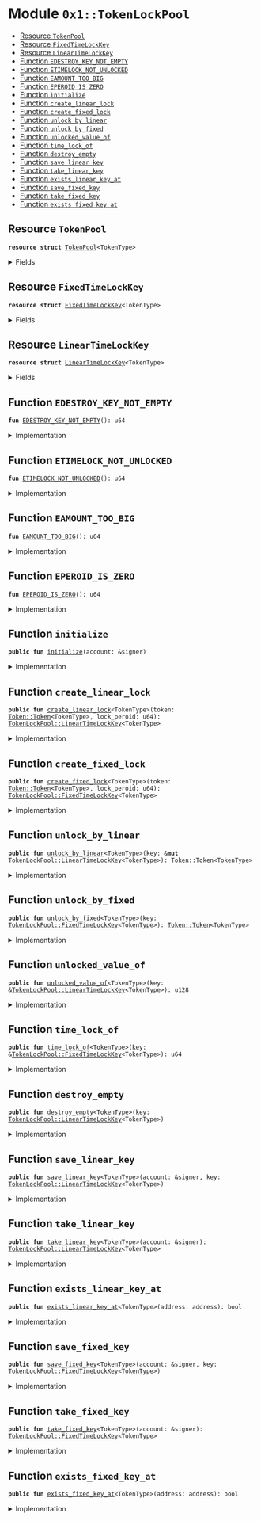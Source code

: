 
<a name="0x1_TokenLockPool"></a>

# Module `0x1::TokenLockPool`



-  [Resource <code><a href="TokenLockPool.md#0x1_TokenLockPool_TokenPool">TokenPool</a></code>](#0x1_TokenLockPool_TokenPool)
-  [Resource <code><a href="TokenLockPool.md#0x1_TokenLockPool_FixedTimeLockKey">FixedTimeLockKey</a></code>](#0x1_TokenLockPool_FixedTimeLockKey)
-  [Resource <code><a href="TokenLockPool.md#0x1_TokenLockPool_LinearTimeLockKey">LinearTimeLockKey</a></code>](#0x1_TokenLockPool_LinearTimeLockKey)
-  [Function <code>EDESTROY_KEY_NOT_EMPTY</code>](#0x1_TokenLockPool_EDESTROY_KEY_NOT_EMPTY)
-  [Function <code>ETIMELOCK_NOT_UNLOCKED</code>](#0x1_TokenLockPool_ETIMELOCK_NOT_UNLOCKED)
-  [Function <code>EAMOUNT_TOO_BIG</code>](#0x1_TokenLockPool_EAMOUNT_TOO_BIG)
-  [Function <code>EPEROID_IS_ZERO</code>](#0x1_TokenLockPool_EPEROID_IS_ZERO)
-  [Function <code>initialize</code>](#0x1_TokenLockPool_initialize)
-  [Function <code>create_linear_lock</code>](#0x1_TokenLockPool_create_linear_lock)
-  [Function <code>create_fixed_lock</code>](#0x1_TokenLockPool_create_fixed_lock)
-  [Function <code>unlock_by_linear</code>](#0x1_TokenLockPool_unlock_by_linear)
-  [Function <code>unlock_by_fixed</code>](#0x1_TokenLockPool_unlock_by_fixed)
-  [Function <code>unlocked_value_of</code>](#0x1_TokenLockPool_unlocked_value_of)
-  [Function <code>time_lock_of</code>](#0x1_TokenLockPool_time_lock_of)
-  [Function <code>destroy_empty</code>](#0x1_TokenLockPool_destroy_empty)
-  [Function <code>save_linear_key</code>](#0x1_TokenLockPool_save_linear_key)
-  [Function <code>take_linear_key</code>](#0x1_TokenLockPool_take_linear_key)
-  [Function <code>exists_linear_key_at</code>](#0x1_TokenLockPool_exists_linear_key_at)
-  [Function <code>save_fixed_key</code>](#0x1_TokenLockPool_save_fixed_key)
-  [Function <code>take_fixed_key</code>](#0x1_TokenLockPool_take_fixed_key)
-  [Function <code>exists_fixed_key_at</code>](#0x1_TokenLockPool_exists_fixed_key_at)


<a name="0x1_TokenLockPool_TokenPool"></a>

## Resource `TokenPool`



<pre><code><b>resource</b> <b>struct</b> <a href="TokenLockPool.md#0x1_TokenLockPool_TokenPool">TokenPool</a>&lt;TokenType&gt;
</code></pre>



<details>
<summary>Fields</summary>


<dl>
<dt>
<code>token: <a href="Token.md#0x1_Token_Token">Token::Token</a>&lt;TokenType&gt;</code>
</dt>
<dd>

</dd>
</dl>


</details>

<a name="0x1_TokenLockPool_FixedTimeLockKey"></a>

## Resource `FixedTimeLockKey`



<pre><code><b>resource</b> <b>struct</b> <a href="TokenLockPool.md#0x1_TokenLockPool_FixedTimeLockKey">FixedTimeLockKey</a>&lt;TokenType&gt;
</code></pre>



<details>
<summary>Fields</summary>


<dl>
<dt>
<code>origin: u128</code>
</dt>
<dd>

</dd>
<dt>
<code>time_lock: u64</code>
</dt>
<dd>

</dd>
</dl>


</details>

<a name="0x1_TokenLockPool_LinearTimeLockKey"></a>

## Resource `LinearTimeLockKey`



<pre><code><b>resource</b> <b>struct</b> <a href="TokenLockPool.md#0x1_TokenLockPool_LinearTimeLockKey">LinearTimeLockKey</a>&lt;TokenType&gt;
</code></pre>



<details>
<summary>Fields</summary>


<dl>
<dt>
<code>origin: u128</code>
</dt>
<dd>

</dd>
<dt>
<code>taked: u128</code>
</dt>
<dd>

</dd>
<dt>
<code>lock_time: u64</code>
</dt>
<dd>

</dd>
<dt>
<code>lock_peroid: u64</code>
</dt>
<dd>

</dd>
</dl>


</details>

<a name="0x1_TokenLockPool_EDESTROY_KEY_NOT_EMPTY"></a>

## Function `EDESTROY_KEY_NOT_EMPTY`



<pre><code><b>fun</b> <a href="TokenLockPool.md#0x1_TokenLockPool_EDESTROY_KEY_NOT_EMPTY">EDESTROY_KEY_NOT_EMPTY</a>(): u64
</code></pre>



<details>
<summary>Implementation</summary>


<pre><code><b>fun</b> <a href="TokenLockPool.md#0x1_TokenLockPool_EDESTROY_KEY_NOT_EMPTY">EDESTROY_KEY_NOT_EMPTY</a>(): u64 {
    <a href="ErrorCode.md#0x1_ErrorCode_ECODE_BASE">ErrorCode::ECODE_BASE</a>() + 1
}
</code></pre>



</details>

<a name="0x1_TokenLockPool_ETIMELOCK_NOT_UNLOCKED"></a>

## Function `ETIMELOCK_NOT_UNLOCKED`



<pre><code><b>fun</b> <a href="TokenLockPool.md#0x1_TokenLockPool_ETIMELOCK_NOT_UNLOCKED">ETIMELOCK_NOT_UNLOCKED</a>(): u64
</code></pre>



<details>
<summary>Implementation</summary>


<pre><code><b>fun</b> <a href="TokenLockPool.md#0x1_TokenLockPool_ETIMELOCK_NOT_UNLOCKED">ETIMELOCK_NOT_UNLOCKED</a>(): u64 {
    <a href="ErrorCode.md#0x1_ErrorCode_ECODE_BASE">ErrorCode::ECODE_BASE</a>() + 2
}
</code></pre>



</details>

<a name="0x1_TokenLockPool_EAMOUNT_TOO_BIG"></a>

## Function `EAMOUNT_TOO_BIG`



<pre><code><b>fun</b> <a href="TokenLockPool.md#0x1_TokenLockPool_EAMOUNT_TOO_BIG">EAMOUNT_TOO_BIG</a>(): u64
</code></pre>



<details>
<summary>Implementation</summary>


<pre><code><b>fun</b> <a href="TokenLockPool.md#0x1_TokenLockPool_EAMOUNT_TOO_BIG">EAMOUNT_TOO_BIG</a>(): u64 {
    <a href="ErrorCode.md#0x1_ErrorCode_ECODE_BASE">ErrorCode::ECODE_BASE</a>() + 3
}
</code></pre>



</details>

<a name="0x1_TokenLockPool_EPEROID_IS_ZERO"></a>

## Function `EPEROID_IS_ZERO`



<pre><code><b>fun</b> <a href="TokenLockPool.md#0x1_TokenLockPool_EPEROID_IS_ZERO">EPEROID_IS_ZERO</a>(): u64
</code></pre>



<details>
<summary>Implementation</summary>


<pre><code><b>fun</b> <a href="TokenLockPool.md#0x1_TokenLockPool_EPEROID_IS_ZERO">EPEROID_IS_ZERO</a>(): u64 {
    <a href="ErrorCode.md#0x1_ErrorCode_ECODE_BASE">ErrorCode::ECODE_BASE</a>() + 4
}
</code></pre>



</details>

<a name="0x1_TokenLockPool_initialize"></a>

## Function `initialize`



<pre><code><b>public</b> <b>fun</b> <a href="TokenLockPool.md#0x1_TokenLockPool_initialize">initialize</a>(account: &signer)
</code></pre>



<details>
<summary>Implementation</summary>


<pre><code><b>public</b> <b>fun</b> <a href="TokenLockPool.md#0x1_TokenLockPool_initialize">initialize</a>(account: &signer) {
    <b>assert</b>(<a href="Timestamp.md#0x1_Timestamp_is_genesis">Timestamp::is_genesis</a>(), <a href="ErrorCode.md#0x1_ErrorCode_ENOT_GENESIS">ErrorCode::ENOT_GENESIS</a>());
    <b>assert</b>(<a href="Signer.md#0x1_Signer_address_of">Signer::address_of</a>(account) == <a href="CoreAddresses.md#0x1_CoreAddresses_GENESIS_ADDRESS">CoreAddresses::GENESIS_ADDRESS</a>(), <a href="ErrorCode.md#0x1_ErrorCode_ENOT_GENESIS_ACCOUNT">ErrorCode::ENOT_GENESIS_ACCOUNT</a>());
    <b>let</b> token_pool = <a href="TokenLockPool.md#0x1_TokenLockPool_TokenPool">TokenPool</a>&lt;<a href="STC.md#0x1_STC">STC</a>&gt; { token: <a href="Token.md#0x1_Token_zero">Token::zero</a>() };
    move_to(account, token_pool);
    //TODO how <b>to</b> init other token's pool.
}
</code></pre>



</details>

<a name="0x1_TokenLockPool_create_linear_lock"></a>

## Function `create_linear_lock`



<pre><code><b>public</b> <b>fun</b> <a href="TokenLockPool.md#0x1_TokenLockPool_create_linear_lock">create_linear_lock</a>&lt;TokenType&gt;(token: <a href="Token.md#0x1_Token_Token">Token::Token</a>&lt;TokenType&gt;, lock_peroid: u64): <a href="TokenLockPool.md#0x1_TokenLockPool_LinearTimeLockKey">TokenLockPool::LinearTimeLockKey</a>&lt;TokenType&gt;
</code></pre>



<details>
<summary>Implementation</summary>


<pre><code><b>public</b> <b>fun</b> <a href="TokenLockPool.md#0x1_TokenLockPool_create_linear_lock">create_linear_lock</a>&lt;TokenType&gt;(token: <a href="Token.md#0x1_Token">Token</a>&lt;TokenType&gt;, lock_peroid: u64): <a href="TokenLockPool.md#0x1_TokenLockPool_LinearTimeLockKey">LinearTimeLockKey</a>&lt;TokenType&gt; <b>acquires</b> <a href="TokenLockPool.md#0x1_TokenLockPool_TokenPool">TokenPool</a> {
    <b>assert</b>(lock_peroid &gt; 0, <a href="TokenLockPool.md#0x1_TokenLockPool_EPEROID_IS_ZERO">EPEROID_IS_ZERO</a>());
    <b>let</b> lock_time = <a href="Timestamp.md#0x1_Timestamp_now_seconds">Timestamp::now_seconds</a>();
    <b>let</b> origin = <a href="Token.md#0x1_Token_share">Token::share</a>(&token);
    <b>let</b> token_pool = borrow_global_mut&lt;<a href="TokenLockPool.md#0x1_TokenLockPool_TokenPool">TokenPool</a>&lt;TokenType&gt;&gt;(<a href="CoreAddresses.md#0x1_CoreAddresses_GENESIS_ADDRESS">CoreAddresses::GENESIS_ADDRESS</a>());
    <a href="Token.md#0x1_Token_deposit">Token::deposit</a>(&<b>mut</b> token_pool.token, token);
    <a href="TokenLockPool.md#0x1_TokenLockPool_LinearTimeLockKey">LinearTimeLockKey</a>&lt;TokenType&gt; {
        origin,
        taked: 0,
        lock_time,
        lock_peroid
    }
}
</code></pre>



</details>

<a name="0x1_TokenLockPool_create_fixed_lock"></a>

## Function `create_fixed_lock`



<pre><code><b>public</b> <b>fun</b> <a href="TokenLockPool.md#0x1_TokenLockPool_create_fixed_lock">create_fixed_lock</a>&lt;TokenType&gt;(token: <a href="Token.md#0x1_Token_Token">Token::Token</a>&lt;TokenType&gt;, lock_peroid: u64): <a href="TokenLockPool.md#0x1_TokenLockPool_FixedTimeLockKey">TokenLockPool::FixedTimeLockKey</a>&lt;TokenType&gt;
</code></pre>



<details>
<summary>Implementation</summary>


<pre><code><b>public</b> <b>fun</b> <a href="TokenLockPool.md#0x1_TokenLockPool_create_fixed_lock">create_fixed_lock</a>&lt;TokenType&gt;(token: <a href="Token.md#0x1_Token">Token</a>&lt;TokenType&gt;, lock_peroid: u64): <a href="TokenLockPool.md#0x1_TokenLockPool_FixedTimeLockKey">FixedTimeLockKey</a>&lt;TokenType&gt; <b>acquires</b> <a href="TokenLockPool.md#0x1_TokenLockPool_TokenPool">TokenPool</a> {
    <b>assert</b>(lock_peroid &gt; 0, <a href="TokenLockPool.md#0x1_TokenLockPool_EPEROID_IS_ZERO">EPEROID_IS_ZERO</a>());
    <b>let</b> now = <a href="Timestamp.md#0x1_Timestamp_now_seconds">Timestamp::now_seconds</a>();
    <b>let</b> origin = <a href="Token.md#0x1_Token_share">Token::share</a>(&token);
    <b>let</b> time_lock = now + lock_peroid;
    <b>let</b> token_pool = borrow_global_mut&lt;<a href="TokenLockPool.md#0x1_TokenLockPool_TokenPool">TokenPool</a>&lt;TokenType&gt;&gt;(<a href="CoreAddresses.md#0x1_CoreAddresses_GENESIS_ADDRESS">CoreAddresses::GENESIS_ADDRESS</a>());
    <a href="Token.md#0x1_Token_deposit">Token::deposit</a>(&<b>mut</b> token_pool.token, token);
    <a href="TokenLockPool.md#0x1_TokenLockPool_FixedTimeLockKey">FixedTimeLockKey</a>&lt;TokenType&gt; {
        origin,
        time_lock,
    }
}
</code></pre>



</details>

<a name="0x1_TokenLockPool_unlock_by_linear"></a>

## Function `unlock_by_linear`



<pre><code><b>public</b> <b>fun</b> <a href="TokenLockPool.md#0x1_TokenLockPool_unlock_by_linear">unlock_by_linear</a>&lt;TokenType&gt;(key: &<b>mut</b> <a href="TokenLockPool.md#0x1_TokenLockPool_LinearTimeLockKey">TokenLockPool::LinearTimeLockKey</a>&lt;TokenType&gt;): <a href="Token.md#0x1_Token_Token">Token::Token</a>&lt;TokenType&gt;
</code></pre>



<details>
<summary>Implementation</summary>


<pre><code><b>public</b> <b>fun</b> <a href="TokenLockPool.md#0x1_TokenLockPool_unlock_by_linear">unlock_by_linear</a>&lt;TokenType&gt;(key: &<b>mut</b> <a href="TokenLockPool.md#0x1_TokenLockPool_LinearTimeLockKey">LinearTimeLockKey</a>&lt;TokenType&gt;): <a href="Token.md#0x1_Token">Token</a>&lt;TokenType&gt; <b>acquires</b> <a href="TokenLockPool.md#0x1_TokenLockPool_TokenPool">TokenPool</a> {
    <b>let</b> value = <a href="TokenLockPool.md#0x1_TokenLockPool_unlocked_value_of">unlocked_value_of</a>(key);
    <b>assert</b>(value &gt; 0, <a href="TokenLockPool.md#0x1_TokenLockPool_ETIMELOCK_NOT_UNLOCKED">ETIMELOCK_NOT_UNLOCKED</a>());
    <b>let</b> token_pool = borrow_global_mut&lt;<a href="TokenLockPool.md#0x1_TokenLockPool_TokenPool">TokenPool</a>&lt;TokenType&gt;&gt;(<a href="CoreAddresses.md#0x1_CoreAddresses_GENESIS_ADDRESS">CoreAddresses::GENESIS_ADDRESS</a>());
    <b>let</b> token = <a href="Token.md#0x1_Token_withdraw_share">Token::withdraw_share</a>(&<b>mut</b> token_pool.token, value);
    key.taked = key.taked + value;
    token
}
</code></pre>



</details>

<a name="0x1_TokenLockPool_unlock_by_fixed"></a>

## Function `unlock_by_fixed`



<pre><code><b>public</b> <b>fun</b> <a href="TokenLockPool.md#0x1_TokenLockPool_unlock_by_fixed">unlock_by_fixed</a>&lt;TokenType&gt;(key: <a href="TokenLockPool.md#0x1_TokenLockPool_FixedTimeLockKey">TokenLockPool::FixedTimeLockKey</a>&lt;TokenType&gt;): <a href="Token.md#0x1_Token_Token">Token::Token</a>&lt;TokenType&gt;
</code></pre>



<details>
<summary>Implementation</summary>


<pre><code><b>public</b> <b>fun</b> <a href="TokenLockPool.md#0x1_TokenLockPool_unlock_by_fixed">unlock_by_fixed</a>&lt;TokenType&gt;(key: <a href="TokenLockPool.md#0x1_TokenLockPool_FixedTimeLockKey">FixedTimeLockKey</a>&lt;TokenType&gt;): <a href="Token.md#0x1_Token">Token</a>&lt;TokenType&gt;  <b>acquires</b> <a href="TokenLockPool.md#0x1_TokenLockPool_TokenPool">TokenPool</a> {
    <b>let</b> now = <a href="Timestamp.md#0x1_Timestamp_now_seconds">Timestamp::now_seconds</a>();
    <b>assert</b>(now &gt;= key.time_lock, <a href="TokenLockPool.md#0x1_TokenLockPool_ETIMELOCK_NOT_UNLOCKED">ETIMELOCK_NOT_UNLOCKED</a>());
    <b>let</b> token_pool = borrow_global_mut&lt;<a href="TokenLockPool.md#0x1_TokenLockPool_TokenPool">TokenPool</a>&lt;TokenType&gt;&gt;(<a href="CoreAddresses.md#0x1_CoreAddresses_GENESIS_ADDRESS">CoreAddresses::GENESIS_ADDRESS</a>());
    <b>let</b> token = <a href="Token.md#0x1_Token_withdraw_share">Token::withdraw_share</a>(&<b>mut</b> token_pool.token, key.origin);
    <b>let</b> <a href="TokenLockPool.md#0x1_TokenLockPool_FixedTimeLockKey">FixedTimeLockKey</a> { origin: _, time_lock: _ } = key;
    token
}
</code></pre>



</details>

<a name="0x1_TokenLockPool_unlocked_value_of"></a>

## Function `unlocked_value_of`



<pre><code><b>public</b> <b>fun</b> <a href="TokenLockPool.md#0x1_TokenLockPool_unlocked_value_of">unlocked_value_of</a>&lt;TokenType&gt;(key: &<a href="TokenLockPool.md#0x1_TokenLockPool_LinearTimeLockKey">TokenLockPool::LinearTimeLockKey</a>&lt;TokenType&gt;): u128
</code></pre>



<details>
<summary>Implementation</summary>


<pre><code><b>public</b> <b>fun</b> <a href="TokenLockPool.md#0x1_TokenLockPool_unlocked_value_of">unlocked_value_of</a>&lt;TokenType&gt;(key: &<a href="TokenLockPool.md#0x1_TokenLockPool_LinearTimeLockKey">LinearTimeLockKey</a>&lt;TokenType&gt;): u128 {
    <b>let</b> now = <a href="Timestamp.md#0x1_Timestamp_now_seconds">Timestamp::now_seconds</a>();
    <b>let</b> elapsed_time = now - key.lock_time;
    <b>if</b> (elapsed_time &gt;= key.lock_peroid) {
        <b>return</b> key.origin - key.taked
    }<b>else</b> {
        //for avoid overflow
        <b>if</b> (key.origin &gt; (key.lock_peroid <b>as</b> u128)) {
            key.origin / (key.lock_peroid <b>as</b> u128) * (elapsed_time <b>as</b> u128) - key.taked
        }<b>else</b> {
            key.origin * (elapsed_time <b>as</b> u128) / (key.lock_peroid <b>as</b> u128) - key.taked
        }
    }
}
</code></pre>



</details>

<a name="0x1_TokenLockPool_time_lock_of"></a>

## Function `time_lock_of`



<pre><code><b>public</b> <b>fun</b> <a href="TokenLockPool.md#0x1_TokenLockPool_time_lock_of">time_lock_of</a>&lt;TokenType&gt;(key: &<a href="TokenLockPool.md#0x1_TokenLockPool_FixedTimeLockKey">TokenLockPool::FixedTimeLockKey</a>&lt;TokenType&gt;): u64
</code></pre>



<details>
<summary>Implementation</summary>


<pre><code><b>public</b> <b>fun</b> <a href="TokenLockPool.md#0x1_TokenLockPool_time_lock_of">time_lock_of</a>&lt;TokenType&gt;(key: &<a href="TokenLockPool.md#0x1_TokenLockPool_FixedTimeLockKey">FixedTimeLockKey</a>&lt;TokenType&gt;): u64 {
    key.time_lock
}
</code></pre>



</details>

<a name="0x1_TokenLockPool_destroy_empty"></a>

## Function `destroy_empty`



<pre><code><b>public</b> <b>fun</b> <a href="TokenLockPool.md#0x1_TokenLockPool_destroy_empty">destroy_empty</a>&lt;TokenType&gt;(key: <a href="TokenLockPool.md#0x1_TokenLockPool_LinearTimeLockKey">TokenLockPool::LinearTimeLockKey</a>&lt;TokenType&gt;)
</code></pre>



<details>
<summary>Implementation</summary>


<pre><code><b>public</b> <b>fun</b> <a href="TokenLockPool.md#0x1_TokenLockPool_destroy_empty">destroy_empty</a>&lt;TokenType&gt;(key: <a href="TokenLockPool.md#0x1_TokenLockPool_LinearTimeLockKey">LinearTimeLockKey</a>&lt;TokenType&gt;) {
    <b>let</b> <a href="TokenLockPool.md#0x1_TokenLockPool_LinearTimeLockKey">LinearTimeLockKey</a>&lt;TokenType&gt; { origin, taked, lock_time: _, lock_peroid: _ } = key;
    <b>assert</b>(origin == taked, <a href="TokenLockPool.md#0x1_TokenLockPool_EDESTROY_KEY_NOT_EMPTY">EDESTROY_KEY_NOT_EMPTY</a>());
}
</code></pre>



</details>

<a name="0x1_TokenLockPool_save_linear_key"></a>

## Function `save_linear_key`



<pre><code><b>public</b> <b>fun</b> <a href="TokenLockPool.md#0x1_TokenLockPool_save_linear_key">save_linear_key</a>&lt;TokenType&gt;(account: &signer, key: <a href="TokenLockPool.md#0x1_TokenLockPool_LinearTimeLockKey">TokenLockPool::LinearTimeLockKey</a>&lt;TokenType&gt;)
</code></pre>



<details>
<summary>Implementation</summary>


<pre><code><b>public</b> <b>fun</b> <a href="TokenLockPool.md#0x1_TokenLockPool_save_linear_key">save_linear_key</a>&lt;TokenType&gt;(account: &signer, key: <a href="TokenLockPool.md#0x1_TokenLockPool_LinearTimeLockKey">LinearTimeLockKey</a>&lt;TokenType&gt;) {
    move_to(account, key);
}
</code></pre>



</details>

<a name="0x1_TokenLockPool_take_linear_key"></a>

## Function `take_linear_key`



<pre><code><b>public</b> <b>fun</b> <a href="TokenLockPool.md#0x1_TokenLockPool_take_linear_key">take_linear_key</a>&lt;TokenType&gt;(account: &signer): <a href="TokenLockPool.md#0x1_TokenLockPool_LinearTimeLockKey">TokenLockPool::LinearTimeLockKey</a>&lt;TokenType&gt;
</code></pre>



<details>
<summary>Implementation</summary>


<pre><code><b>public</b> <b>fun</b> <a href="TokenLockPool.md#0x1_TokenLockPool_take_linear_key">take_linear_key</a>&lt;TokenType&gt;(account: &signer): <a href="TokenLockPool.md#0x1_TokenLockPool_LinearTimeLockKey">LinearTimeLockKey</a>&lt;TokenType&gt; <b>acquires</b> <a href="TokenLockPool.md#0x1_TokenLockPool_LinearTimeLockKey">LinearTimeLockKey</a> {
    move_from&lt;<a href="TokenLockPool.md#0x1_TokenLockPool_LinearTimeLockKey">LinearTimeLockKey</a>&lt;TokenType&gt;&gt;(<a href="Signer.md#0x1_Signer_address_of">Signer::address_of</a>(account))
}
</code></pre>



</details>

<a name="0x1_TokenLockPool_exists_linear_key_at"></a>

## Function `exists_linear_key_at`



<pre><code><b>public</b> <b>fun</b> <a href="TokenLockPool.md#0x1_TokenLockPool_exists_linear_key_at">exists_linear_key_at</a>&lt;TokenType&gt;(address: address): bool
</code></pre>



<details>
<summary>Implementation</summary>


<pre><code><b>public</b> <b>fun</b> <a href="TokenLockPool.md#0x1_TokenLockPool_exists_linear_key_at">exists_linear_key_at</a>&lt;TokenType&gt;(address: address): bool {
    <b>exists</b>&lt;<a href="TokenLockPool.md#0x1_TokenLockPool_LinearTimeLockKey">LinearTimeLockKey</a>&lt;TokenType&gt;&gt;(address)
}
</code></pre>



</details>

<a name="0x1_TokenLockPool_save_fixed_key"></a>

## Function `save_fixed_key`



<pre><code><b>public</b> <b>fun</b> <a href="TokenLockPool.md#0x1_TokenLockPool_save_fixed_key">save_fixed_key</a>&lt;TokenType&gt;(account: &signer, key: <a href="TokenLockPool.md#0x1_TokenLockPool_FixedTimeLockKey">TokenLockPool::FixedTimeLockKey</a>&lt;TokenType&gt;)
</code></pre>



<details>
<summary>Implementation</summary>


<pre><code><b>public</b> <b>fun</b> <a href="TokenLockPool.md#0x1_TokenLockPool_save_fixed_key">save_fixed_key</a>&lt;TokenType&gt;(account: &signer, key: <a href="TokenLockPool.md#0x1_TokenLockPool_FixedTimeLockKey">FixedTimeLockKey</a>&lt;TokenType&gt;) {
    move_to(account, key);
}
</code></pre>



</details>

<a name="0x1_TokenLockPool_take_fixed_key"></a>

## Function `take_fixed_key`



<pre><code><b>public</b> <b>fun</b> <a href="TokenLockPool.md#0x1_TokenLockPool_take_fixed_key">take_fixed_key</a>&lt;TokenType&gt;(account: &signer): <a href="TokenLockPool.md#0x1_TokenLockPool_FixedTimeLockKey">TokenLockPool::FixedTimeLockKey</a>&lt;TokenType&gt;
</code></pre>



<details>
<summary>Implementation</summary>


<pre><code><b>public</b> <b>fun</b> <a href="TokenLockPool.md#0x1_TokenLockPool_take_fixed_key">take_fixed_key</a>&lt;TokenType&gt;(account: &signer): <a href="TokenLockPool.md#0x1_TokenLockPool_FixedTimeLockKey">FixedTimeLockKey</a>&lt;TokenType&gt; <b>acquires</b> <a href="TokenLockPool.md#0x1_TokenLockPool_FixedTimeLockKey">FixedTimeLockKey</a> {
    move_from&lt;<a href="TokenLockPool.md#0x1_TokenLockPool_FixedTimeLockKey">FixedTimeLockKey</a>&lt;TokenType&gt;&gt;(<a href="Signer.md#0x1_Signer_address_of">Signer::address_of</a>(account))
}
</code></pre>



</details>

<a name="0x1_TokenLockPool_exists_fixed_key_at"></a>

## Function `exists_fixed_key_at`



<pre><code><b>public</b> <b>fun</b> <a href="TokenLockPool.md#0x1_TokenLockPool_exists_fixed_key_at">exists_fixed_key_at</a>&lt;TokenType&gt;(address: address): bool
</code></pre>



<details>
<summary>Implementation</summary>


<pre><code><b>public</b> <b>fun</b> <a href="TokenLockPool.md#0x1_TokenLockPool_exists_fixed_key_at">exists_fixed_key_at</a>&lt;TokenType&gt;(address: address): bool {
    <b>exists</b>&lt;<a href="TokenLockPool.md#0x1_TokenLockPool_FixedTimeLockKey">FixedTimeLockKey</a>&lt;TokenType&gt;&gt;(address)
}
</code></pre>



</details>
